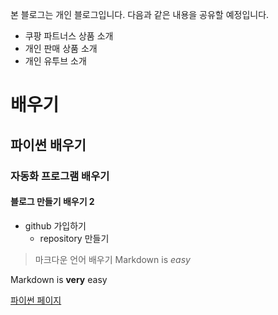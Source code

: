 
본 블로그는 개인 블로그입니다. 다음과 같은 내용을 공유할 예정입니다.

- 쿠팡 파트너스 상품 소개
- 개인 판매 상품 소개
- 개인 유투브 소개

# 배우기
## 파이썬 배우기
### 자동화 프로그램 배우기
#### 블로그 만들기 배우기 2

* github 가입하기
    * repository 만들기

> 마크다운 언어 배우기
Markdown is *easy*

Markdown is **very** easy

[파이썬 페이지](www.python.org)